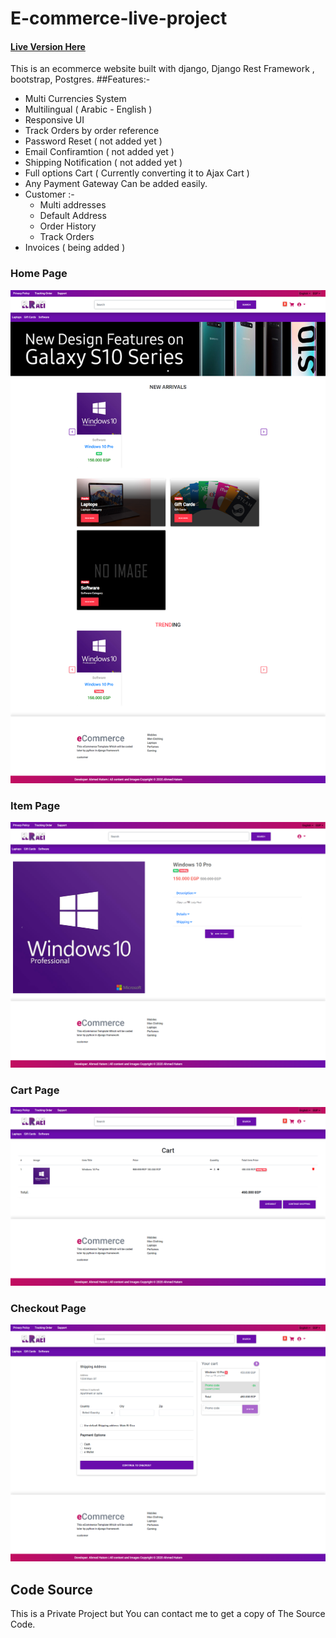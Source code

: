 # E-commerce-live-project
#### [Live Version Here](www.elra3i.com)

This is an ecommerce website built with django, Django Rest Framework , bootstrap, Postgres.
##Features:-
* Multi Currencies System
* Multilingual ( Arabic - English )
* Responsive UI
* Track Orders by order reference
* Password Reset ( not added yet )
* Email Confiramtion ( not added yet )
* Shipping Notification ( not added yet )
* Full options Cart ( Currently converting it to Ajax Cart )
* Any Payment Gateway Can be added easily.
* Customer :-
	* Multi addresses
	* Default Address
	* Order History
	* Track Orders
* Invoices ( being added )

### Home Page
![Alt text](/home.png?raw=true "Home Page")


### Item Page
![Alt text](/product.jpg?raw=true "Item Page")


### Cart Page
![Alt text](/cart.png?raw=true "Cart Page")


### Checkout Page
![Alt text](/checkout.png?raw=true "Checkout Page")


## Code Source
This is a Private Project but You can contact me to get a copy of The Source Code.